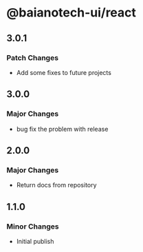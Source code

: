 # @baianotech-ui/react

## 3.0.1

### Patch Changes

- Add some fixes to future projects

## 3.0.0

### Major Changes

- bug fix the problem with release

## 2.0.0

### Major Changes

- Return docs from repository

## 1.1.0

### Minor Changes

- Initial publish
